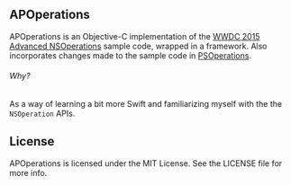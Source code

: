 ## APOperations

APOperations is an Objective-C implementation of the [WWDC 2015 Advanced NSOperations](https://developer.apple.com/videos/play/wwdc2015-226/) sample code, wrapped in a framework. Also incorporates changes made to the sample code in [PSOperations](https://github.com/pluralsight/PSOperations).

###### Why?

As a way of learning a bit more Swift and familiarizing myself with the the `NSOperation` APIs.

## License

APOperations is licensed under the MIT License. See the LICENSE file for more info.
